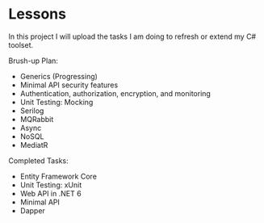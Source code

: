 # Lessons
In this project I will upload the tasks I am doing to refresh or extend my C# toolset. 

Brush-up Plan:
- Generics (Progressing)
- Minimal API security features
- Authentication, authorization, encryption, and monitoring
- Unit Testing: Mocking
- Serilog
- MQRabbit
- Async
- NoSQL
- MediatR

Completed Tasks:
- Entity Framework Core
- Unit Testing: xUnit
- Web API in .NET 6
- Minimal API
- Dapper
